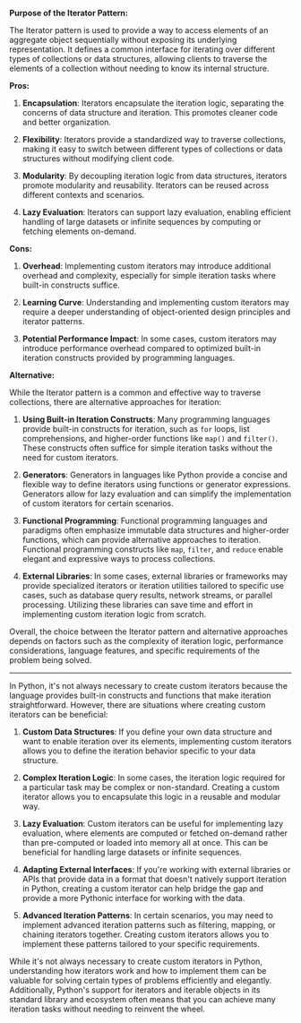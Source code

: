 **Purpose of the Iterator Pattern:**

The Iterator pattern is used to provide a way to access elements of an aggregate object sequentially without exposing its underlying representation. It defines a common interface for iterating over different types of collections or data structures, allowing clients to traverse the elements of a collection without needing to know its internal structure.

**Pros:**

1. **Encapsulation**: Iterators encapsulate the iteration logic, separating the concerns of data structure and iteration. This promotes cleaner code and better organization.
  
2. **Flexibility**: Iterators provide a standardized way to traverse collections, making it easy to switch between different types of collections or data structures without modifying client code.
  
3. **Modularity**: By decoupling iteration logic from data structures, iterators promote modularity and reusability. Iterators can be reused across different contexts and scenarios.
  
4. **Lazy Evaluation**: Iterators can support lazy evaluation, enabling efficient handling of large datasets or infinite sequences by computing or fetching elements on-demand.

**Cons:**

1. **Overhead**: Implementing custom iterators may introduce additional overhead and complexity, especially for simple iteration tasks where built-in constructs suffice.
  
2. **Learning Curve**: Understanding and implementing custom iterators may require a deeper understanding of object-oriented design principles and iterator patterns.

3. **Potential Performance Impact**: In some cases, custom iterators may introduce performance overhead compared to optimized built-in iteration constructs provided by programming languages.

**Alternative:**

While the Iterator pattern is a common and effective way to traverse collections, there are alternative approaches for iteration:

1. **Using Built-in Iteration Constructs**: Many programming languages provide built-in constructs for iteration, such as `for` loops, list comprehensions, and higher-order functions like `map()` and `filter()`. These constructs often suffice for simple iteration tasks without the need for custom iterators.

2. **Generators**: Generators in languages like Python provide a concise and flexible way to define iterators using functions or generator expressions. Generators allow for lazy evaluation and can simplify the implementation of custom iterators for certain scenarios.

3. **Functional Programming**: Functional programming languages and paradigms often emphasize immutable data structures and higher-order functions, which can provide alternative approaches to iteration. Functional programming constructs like `map`, `filter`, and `reduce` enable elegant and expressive ways to process collections.

4. **External Libraries**: In some cases, external libraries or frameworks may provide specialized iterators or iteration utilities tailored to specific use cases, such as database query results, network streams, or parallel processing. Utilizing these libraries can save time and effort in implementing custom iteration logic from scratch.

Overall, the choice between the Iterator pattern and alternative approaches depends on factors such as the complexity of iteration logic, performance considerations, language features, and specific requirements of the problem being solved.


---

In Python, it's not always necessary to create custom iterators because the language provides built-in constructs and functions that make iteration straightforward. However, there are situations where creating custom iterators can be beneficial:

1. **Custom Data Structures**: If you define your own data structure and want to enable iteration over its elements, implementing custom iterators allows you to define the iteration behavior specific to your data structure.

2. **Complex Iteration Logic**: In some cases, the iteration logic required for a particular task may be complex or non-standard. Creating a custom iterator allows you to encapsulate this logic in a reusable and modular way.

3. **Lazy Evaluation**: Custom iterators can be useful for implementing lazy evaluation, where elements are computed or fetched on-demand rather than pre-computed or loaded into memory all at once. This can be beneficial for handling large datasets or infinite sequences.

4. **Adapting External Interfaces**: If you're working with external libraries or APIs that provide data in a format that doesn't natively support iteration in Python, creating a custom iterator can help bridge the gap and provide a more Pythonic interface for working with the data.

5. **Advanced Iteration Patterns**: In certain scenarios, you may need to implement advanced iteration patterns such as filtering, mapping, or chaining iterators together. Creating custom iterators allows you to implement these patterns tailored to your specific requirements.

While it's not always necessary to create custom iterators in Python, understanding how iterators work and how to implement them can be valuable for solving certain types of problems efficiently and elegantly. Additionally, Python's support for iterators and iterable objects in its standard library and ecosystem often means that you can achieve many iteration tasks without needing to reinvent the wheel.